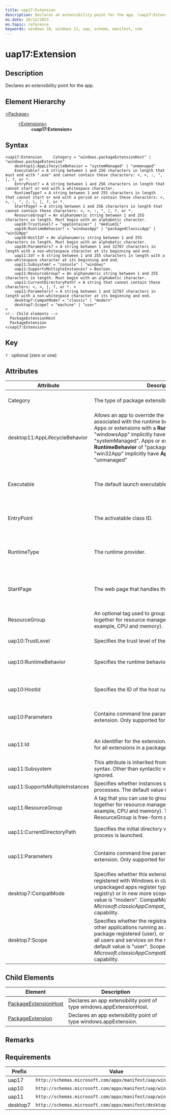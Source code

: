 ```yaml
---
title: uap17:Extension
description: Declares an extensibility point for the app. (uap17:Extension).
ms.date: 10/12/2023
ms.topic: reference
keywords: windows 10, windows 11, uwp, schema, manifest, com
---
```


# uap17:Extension

## Description

Declares an extensibility point for the app.

## Element Hierarchy
<dl><dt><a href = "element-package.md">&lt;Package&gt;</a></dt>
<dd>
<dl><dt><a href = "element-extensions.md">&lt;Extensions&gt;</a></dt>
<dd>
<dd><b>&lt;uap17:Extension&gt;</b></dd></dd>
</dl>
</dd>
</dl>

## Syntax
```syntax
<uap17:Extension     Category = "windows.packageExtensionHost" | "windows.packageExtension"
    desktop11:AppLifecycleBehavior = "systemManaged" | "unmanaged"
    Executable? = A string between 1 and 256 characters in length that must end with ".exe" and cannot contain these characters: <, >, :, ", |, ?, or *.
    EntryPoint? = A string between 1 and 256 characters in length that cannot start or end with a whitespace character.
    RuntimeType? = A string between 1 and 255 characters in length that cannot start or end with a period or contain these characters: <, >, :, ", /, \, |, ?, or *.
    StartPage? = A string between 1 and 256 characters in length that cannot contain these characters: <, >, :, ", |, ?, or *.
    ResourceGroup? = An alphanumeric string between 1 and 255 characters in length. Must begin with an alphabetic character.
    uap10:TrustLevel? = "appContainer" | "mediumIL"
    uap10:RuntimeBehavior? = "windowsApp" | "packagedClassicApp" | "win32App"
    uap10:HostId? = An alphanumeric string between 1 and 255 characters in length. Must begin with an alphabetic character.
    uap10:Parameters? = A string between 1 and 32767 characters in length with a non-whitespace character at its beginning and end.
    uap11:Id? = A string between 1 and 255 characters in length with a non-whitespace character at its beginning and end.
    uap11:Subsystem? = "console" | "windows"
    uap11:SupportsMultipleInstances? = Boolean.
    uap11:ResourceGroup? = An alphanumeric string between 1 and 255 characters in length. Must begin with an alphabetic character.
    uap11:CurrentDirectoryPath? = A string that cannot contain these characters: <, >, |, ?, or *. >
    uap11:Parameters? = A string between 1 and 32767 characters in length with a non-whitespace character at its beginning and end.
    desktop7:CompatMode? = "classic" | "modern"
    desktop7:Scope? = "machine" | "user"
>
<!-- Child elements -->
  PackageExtensionHost
  PackageExtension
</uap17:Extension>
```

## Key
`?`    optional (zero or one) 


## Attributes

| Attribute | Description | Data type | Required |
| -----------| -------------| -----------| ----------|
| Category | The type of package extensibility point. | One of the following values: "windows.packageExtensionHost" , "windows.packageExtension"| Yes |
| desktop11:AppLifecycleBehavior | Allows an app to override the lifecycle behavior associated with the runtime behavior for the extension. Apps or extensions with a **RuntimeBehavior** of "windowsApp" implicitly have **AppLifecycleBehavior** of "systemManaged". Apps or extensions with **RuntimeBehavior** of "packagedClassicApp" or "win32App" implicitly have **AppLifecycleBehavior** of "unmanaged" | One of the following values: "systemManaged" , "unmanaged".| No |
| Executable | The default launch executable. | One of the following values: A string between 1 and 256 characters in length that must end with ".exe" and cannot contain these characters: <, >, :, ", ,, ?, or *.| No |
| EntryPoint | The activatable class ID. | A string between 1 and 256 characters in length that cannot start or end with a whitespace character.| No |
| RuntimeType | The runtime provider. | One of the following values: A string between 1 and 255 characters in length that cannot start or end with a period or contain these characters: <, >, :, ", /, \, ,, ?, or *.| No |
| StartPage | The web page that handles the extensibility point. | One of the following values: A string between 1 and 256 characters in length that cannot contain these characters: <, >, :, ", ,, ?, or *.| No |
| ResourceGroup | An optional tag used to group extension activations together for resource management purposes (for example, CPU and memory). | An alphanumeric string between 1 and 255 characters in length. Must begin with an alphabetic character.| No |
| uap10:TrustLevel | Specifies the trust level of the extension. | One of the following values: "appContainer" , "mediumIL"| No |
| uap10:RuntimeBehavior | Specifies the runtime behavior of an extension. | One of the following values: "windowsApp" , "packagedClassicApp" , "win32App"| No |
| uap10:HostId | Specifies the ID of the host runtime for the extension. | An alphanumeric string between 1 and 255 characters in length. Must begin with an alphabetic character.| No |
| uap10:Parameters | Contains command line parameters to pass to the extension. Only supported for desktop apps.| A string between 1 and 32767 characters in length with a non-whitespace character at its beginning and end.| No |
| uap11:Id | An identifier for the extension. The ID must be unique for all extensions in a package. | A string between 1 and 255 characters in length with a non-whitespace character at its beginning and end.| No |
| uap11:Subsystem | This attribute is inherited from the base extension syntax. Other than syntactic validation, this value is ignored. | One of the following values: "console" , "windows"| No |
| uap11:SupportsMultipleInstances | Specifies whether instances should run in different processes. The default value is false. | Boolean.| No |
| uap11:ResourceGroup | A tag that you can use to group extension activations together for resource management purposes (for example, CPU and memory). The value you can set ResourceGroup is free-form and flexible. | An alphanumeric string between 1 and 255 characters in length. Must begin with an alphabetic character.| No |
| uap11:CurrentDirectoryPath | Specifies the initial directory when the application process is launched. | One of the following values: A string that cannot contain these characters: <, >, ,, ?, or *. >| No |
| uap11:Parameters | Contains command line parameters to pass to the extension. Only supported for desktop apps.| A string between 1 and 32767 characters in length with a non-whitespace character at its beginning and end.| No |
| desktop7:CompatMode | Specifies whether this extension's information is registered with Windows in classic ways (e.g. unpackaged apps register types with COM via the registry) or in new more scoped ways. The default value is "modern". CompatMode="classic" requires the *Microsoft.classicAppCompat_8wekyb3d8bbwe* capability. | One of the following values: "classic" , "modern"| No |
| desktop7:Scope | Specifies whether the registrations are only visible to other applications running as a user who has this package registered (user), or whether they are visible to all users and services on the machine (machine). The default value is "user". Scope="machine" requires the *Microsoft.classicAppCompatElevated_8wekyb3d8bbwe* capability. | One of the following values: "machine" , "user"| No |


## Child Elements

| Element | Description |
| -----------| -------------|
| [PackageExtensionHost](element-uap17-packageextensionhost.md) | Declares an app extensibility point of type windows.appExtensionHost. |
| [PackageExtension](element-uap17-packageextension.md) | Declares an app extensibility point of type windows.appExtension. |

## Remarks



## Requirements
| Prefix | Value |
| ---------------| -------------------------------------------------------------|
| uap17 | `http://schemas.microsoft.com/appx/manifest/uap/windows10/17` |
| uap10 | `http://schemas.microsoft.com/appx/manifest/uap/windows10/10` |
| uap11 | `http://schemas.microsoft.com/appx/manifest/uap/windows10/11` |
| desktop7 | `http://schemas.microsoft.com/appx/manifest/desktop/windows10/7` |
